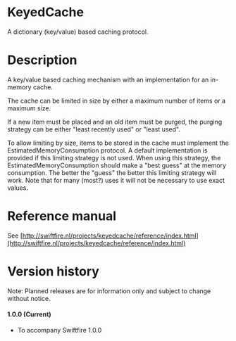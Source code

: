 # KeyedCache
A dictionary (key/value) based caching protocol.

# Description
A key/value based caching mechanism with an implementation for an in-memory cache.

The cache can be limited in size by either a maximum number of items or a maximum size.

If a new item must be placed and an old item must be purged, the purging strategy can be either "least recently used" or "least used".

To allow limiting by size, items to be stored in the cache must implement the EstimatedMemoryConsumption protocol. A default implementation is provided if this limiting strategy is not used. When using this strategy, the EstimatedMemoryConsumption should make a "best guess" at the memory consumption. The better the "guess" the better this limiting strategy will work. Note that for many (most?) uses it will not be necessary to use exact values.

# Reference manual

See [http://swiftfire.nl/projects/keyedcache/reference/index.html](http://swiftfire.nl/projects/keyedcache/reference/index.html)

# Version history

Note: Planned releases are for information only and subject to change without notice.

#### 1.0.0 (Current)

- To accompany Swiftfire 1.0.0
